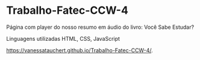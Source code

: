# Trabalho-Fatec-CCW-4

Página com player do nosso resumo em áudio do livro: Você Sabe Estudar?

Linguagens utilizadas HTML, CSS, JavaScript

https://vanessatauchert.github.io/Trabalho-Fatec-CCW-4/. 
